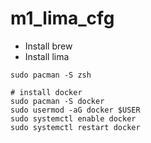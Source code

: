 # m1_lima_cfg

- Install brew
- Install lima

```
sudo pacman -S zsh

# install docker
sudo pacman -S docker
sudo usermod -aG docker $USER
sudo systemctl enable docker
sudo systemctl restart docker


```
